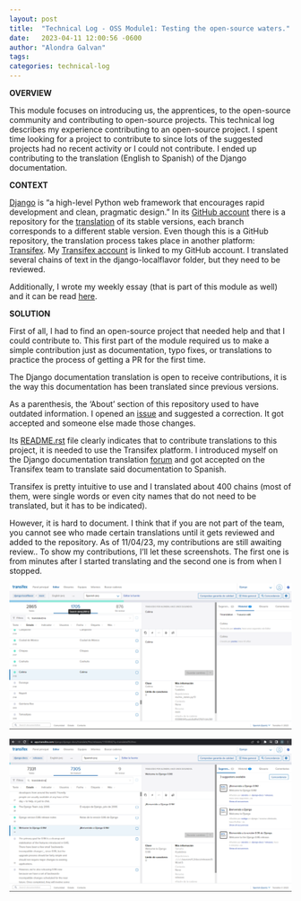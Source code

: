 ```yaml
---
layout: post
title:  "Technical Log - OSS Module1: Testing the open-source waters."
date:   2023-04-11 12:00:56 -0600
author: "Alondra Galvan"
tags:
categories: technical-log
---
```


**OVERVIEW**

This module focuses on introducing us, the apprentices, to the open-source community and contributing to open-source projects. This technical log describes my experience contributing to an open-source project. I spent time looking for a project to contribute to since lots of the suggested projects had no recent activity or I could not contribute. I ended up contributing to the translation (English to Spanish) of the Django documentation.


**CONTEXT**

[Django](https://www.djangoproject.com/) is “a high-level Python web framework that encourages rapid development and clean, pragmatic design.” In its [GitHub account](https://github.com/django) there is a repository for the [translation](https://github.com/django/django-docs-translations) of its stable versions, each branch corresponds to a different stable version. Even though this is a GitHub repository, the translation process takes place in another platform: [Transifex](https://explore.transifex.com/). My [Transifex account](https://app.transifex.com/user/profile/alondra/) is linked to my GitHub account. I translated several chains of text in the django-localflavor folder, but they need to be reviewed. 

Additionally, I wrote my weekly essay (that is part of this module as well) and it can be read [here](https://alond-ra.github.io/github.io/weekly-essay/2023/04/10/Week-12.html).


**SOLUTION**

First of all, I had to find an open-source project that needed help and that I could contribute to. This first part of the module required us to make a simple contribution just as documentation, typo fixes, or translations to practice the process of getting a PR for the first time.

The Django documentation translation is open to receive contributions, it is the way this documentation has been translated since previous versions. 

As a parenthesis, the ‘About’ section of this repository used to have outdated information. I opened an [issue](https://github.com/django/django-docs-translations/issues/37) and suggested a correction. It got accepted and someone else made those changes. 

Its [README.rst](https://github.com/django/django-docs-translations#readme) file clearly indicates that to contribute translations to this project, it is needed to use the Transifex platform. I introduced myself on the Django documentation translation [forum](https://forum.djangoproject.com/c/internals/i18n/14) and got accepted on the Transifex team to translate said documentation to Spanish. 

Transifex is pretty intuitive to use and I translated about 400 chains (most of them, were single words or even city names that do not need to be translated, but it has to be indicated). 

However, it is hard to document. I think that if you are not part of the team, you cannot see who made certain translations until it gets reviewed and added to the repository. As of 11/04/23, my contributions are still awaiting review.. To show my contributions, I’ll let these screenshots. The first one is from minutes after I started translating and the second one is from when I stopped.

![start](/assets/img/1.png)

![end](/assets/img/2.png)

